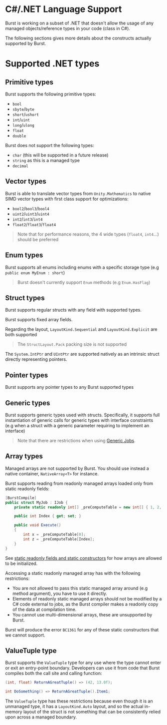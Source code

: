 # C#/.NET Language Support

Burst is working on a subset of .NET that doesn't allow the usage of any managed objects/reference types in your code (class in C#).

The following sections gives more details about the constructs actually supported by Burst.

# Supported .NET types

## Primitive types

Burst supports the following primitive types:

- `bool`
- `sbyte`/`byte`
- `short`/`ushort`
- `int`/`uint`
- `long`/`ulong`
- `float`
- `double`

Burst does not support the following types:

- `char` (this will be supported in a future release)
- `string` as this is a managed type
- `decimal`

## Vector types

Burst is able to translate vector types from `Unity.Mathematics` to native SIMD vector types with first class support for optimizations:

- `bool2`/`bool3`/`bool4`
- `uint2`/`uint3`/`uint4`
- `int2`/`int3`/`int4`
- `float2`/`float3`/`float4`

> Note that for performance reasons, the 4 wide types (`float4`, `int4`...) should be preferred

## Enum types

Burst supports all enums including enums with a specific storage type (e.g `public enum MyEnum : short`)

> Burst doesn't currently support `Enum` methods (e.g `Enum.HasFlag`)

## Struct types

Burst supports regular structs with any field with supported types.

Burst supports fixed array fields.

Regarding the layout, `LayoutKind.Sequential` and `LayoutKind.Explicit` are both supported

> The `StructLayout.Pack` packing size is not supported

The `System.IntPtr` and `UIntPtr` are supported natively as an intrinsic struct directly representing pointers.

## Pointer types

Burst supports any pointer types to any Burst supported types

## Generic types

Burst supports generic types used with structs. 
Specifically, it supports full instantiation of generic calls for generic types with interface constraints (e.g when a struct with a generic parameter requiring to implement an interface)

> Note that there are restrictions when using [Generic Jobs](OptimizationGuidelines.md#generic-jobs).

## Array types

Managed arrays are not supported by Burst. You should use instead a native container, `NativeArray<T>` for instance.

Burst supports reading from readonly managed arrays loaded only from static readonly fields:

```c#
[BurstCompile]
public struct MyJob : IJob {
    private static readonly int[] _preComputeTable = new int[] { 1, 2, 3, 4 };

    public int Index { get; set; }

    public void Execute()
    {
        int x = _preComputeTable[0];
        int z = _preComputeTable[Index];
    }
}
```
See [static readonly fields and static constructors](CSharpLanguageSupport_Lang.md#static-readonly-fields-and-static-constructors) for how arrays are allowed to be initialized.

Accessing a static readonly managed array has with the following restrictions:

- You are not allowed to pass this static managed array around (e.g method argument), you have to use it directly.
- Elements of readonly static managed arrays should not be modified by a C# code external to jobs, as the Burst compiler makes a readonly copy of the data at compilation time.
- You cannot use multi-dimensional arrays, these are unsupported by Burst.

Burst will produce the error `BC1361` for any of these static constructors that we cannot support.

## ValueTuple type

Burst supports the `ValueTuple` type for any use where the type cannot enter or exit an entry-point boundary. Developers can use it from code that Burst compiles both the call site and calling function:

```c#
(int, float) ReturnAGreatTuple() => (42, 13.0f);

int DoSomething() => ReturnAGreatTuple().Item1;
```

The `ValueTuple` type has these restrictions because even though it is an unmanaged type, it has a `LayoutKind.Auto` layout, and so the actual in-memory layout of the struct is not something that can be consistently relied upon across a managed boundary.
